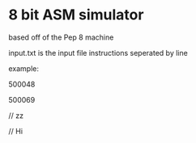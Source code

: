 # 8 bit ASM simulator

based off of the Pep 8 machine

input.txt is the input file
instructions seperated by line

example:

500048

500069

// zz

// Hi
